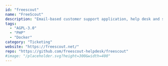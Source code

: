 ```yaml
---
id: "freescout"
name: "FreeScout"
description: "Email-based customer support application, help desk and shared mailbox (alternative to Zendesk and Help Scout)."
tags:
  - "AGPL-3.0"
  - "PHP"
  - "Docker"
category: "Ticketing"
website: "https://freescout.net/"
repo: "https://github.com/freescout-helpdesk/freescout"
#image: "/placeholder.svg?height=300&width=400"
---
```



